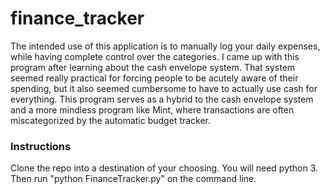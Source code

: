 # finance_tracker
The intended use of this application is to manually log your daily expenses, while having complete control over the categories. I came up with this program after learning about the cash envelope system. That system seemed really practical for forcing people to be acutely aware of their spending, but it also seemed cumbersome to have to actually use cash for everything. This program serves as a hybrid to the cash envelope system and a more mindless program like Mint, where transactions are often miscategorized by the automatic budget tracker. 


### Instructions
Clone the repo into a destination of your choosing. You will need python 3. Then run "python  FinanceTracker.py" on the command line.
